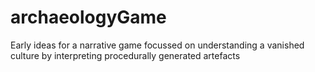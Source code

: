 # archaeologyGame
Early ideas for a narrative game focussed on understanding a vanished culture by interpreting procedurally generated artefacts
